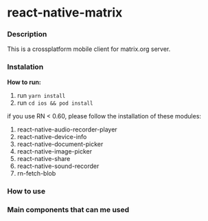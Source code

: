 # react-native-matrix

### Description

This is a crossplatform mobile client for matrix.org server.

### Instalation

**How to run:**

1. run `yarn install`
2. run `cd ios && pod install`

if you use RN < 0.60, please follow the installation of these modules:
1. react-native-audio-recorder-player
2. react-native-device-info
3. react-native-document-picker
4. react-native-image-picker
5. react-native-share
6. react-native-sound-recorder
7. rn-fetch-blob

### How to use

### Main components that can me used
